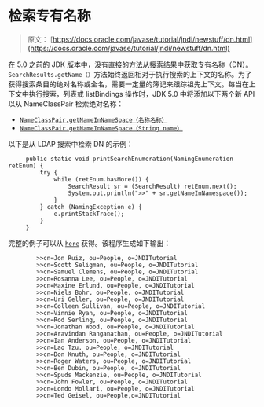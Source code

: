 # 检索专有名称

> 原文： [https://docs.oracle.com/javase/tutorial/jndi/newstuff/dn.html](https://docs.oracle.com/javase/tutorial/jndi/newstuff/dn.html)

在 5.0 之前的 JDK 版本中，没有直接的方法从搜索结果中获取专有名称（DN）。 `SearchResults.getName（）`方法始终返回相对于执行搜索的上下文的名称。为了获得搜索条目的绝对名称或全名，需要一定量的簿记来跟踪祖先上下文。每当在上下文中执行搜索，列表或 listBindings 操作时，JDK 5.0 中将添加以下两个新 API 以从 NameClassPair 检索绝对名称：

*   [`NameClassPair.getNameInNameSpace（名称名称）`](https://docs.oracle.com/javase/8/docs/api/javax/naming/NameClassPair.html#getNameInNamespace-Name-)
*   [`NameClassPair.getNameInNameSpace（String name）`](https://docs.oracle.com/javase/8/docs/api/javax/naming/NameClassPair.html#getNameInNamespace-String-)

以下是从 LDAP 搜索中检索 DN 的示例：

```
     public static void printSearchEnumeration(NamingEnumeration retEnum) {
         try {
             while (retEnum.hasMore()) {
                 SearchResult sr = (SearchResult) retEnum.next();
                 System.out.println(">>" + sr.getNameInNamespace());
             }
         } catch (NamingException e) {
             e.printStackTrace();
         }
     }

```

完整的例子可以从 [`here`](examples/FullName.java) 获得。该程序生成如下输出：

```
        >>cn=Jon Ruiz, ou=People, o=JNDITutorial
        >>cn=Scott Seligman, ou=People, o=JNDITutorial
        >>cn=Samuel Clemens, ou=People, o=JNDITutorial
        >>cn=Rosanna Lee, ou=People, o=JNDITutorial
        >>cn=Maxine Erlund, ou=People, o=JNDITutorial
        >>cn=Niels Bohr, ou=People, o=JNDITutorial
        >>cn=Uri Geller, ou=People, o=JNDITutorial
        >>cn=Colleen Sullivan, ou=People, o=JNDITutorial
        >>cn=Vinnie Ryan, ou=People, o=JNDITutorial
        >>cn=Rod Serling, ou=People, o=JNDITutorial
        >>cn=Jonathan Wood, ou=People, o=JNDITutorial
        >>cn=Aravindan Ranganathan, ou=People, o=JNDITutorial
        >>cn=Ian Anderson, ou=People, o=JNDITutorial
        >>cn=Lao Tzu, ou=People, o=JNDITutorial
        >>cn=Don Knuth, ou=People, o=JNDITutorial
        >>cn=Roger Waters, ou=People, o=JNDITutorial
        >>cn=Ben Dubin, ou=People, o=JNDITutorial
        >>cn=Spuds Mackenzie, ou=People, o=JNDITutorial
        >>cn=John Fowler, ou=People, o=JNDITutorial
        >>cn=Londo Mollari, ou=People, o=JNDITutorial
        >>cn=Ted Geisel, ou=People,o=JNDITutorial 

```